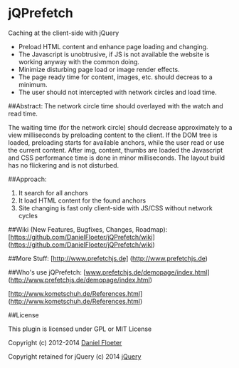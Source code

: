 # jQPrefetch
Caching at the client-side with jQuery

* Preload HTML content and enhance page loading and changing.
* The Javascript is unobtrusive, if JS is not available the website is working anyway with the common doing.
* Minimize disturbing page load or image render effects.
* The page ready time for content, images, etc. should decreas to a minimum.
* The user should not intercepted with network circles and load time.

##Abstract: 
The network circle time should overlayed with the watch and read time.

The waiting time (for the network circle) should decrease approximately to a view milliseconds by preloading content to the client.
If the DOM tree is loaded, preloading starts for available anchors, while the user read or use the current content.
After img, content, thumbs are loaded the Javascript and CSS performance time is done in minor milliseconds.
The layout build has no flickering and is not disturbed.

##Approach:
1. It search for all anchors
2. It load HTML content for the found anchors
3. Site changing is fast only client-side with JS/CSS without network cycles



##Wiki (New Features, Bugfixes, Changes, Roadmap): 
[https://github.com/DanielFloeter/jQPrefetch/wiki] (https://github.com/DanielFloeter/jQPrefetch/wiki)

##More Stuff: 
[http://www.prefetchjs.de] (http://www.prefetchjs.de)

##Who's use jQPrefetch:
[www.prefetchjs.de/demopage/index.html] (http://www.prefetchjs.de/demopage/index.html)

[http://www.kometschuh.de/References.html] (http://www.kometschuh.de/References.html)

##License

This plugin is licensed under GPL or MIT License

Copyright (c) 2012-2014 [Daniel Floeter](http://kometschuh.de)

Copyright retained for jQuery (c) 2014 [jQuery](http://jquery.com)
